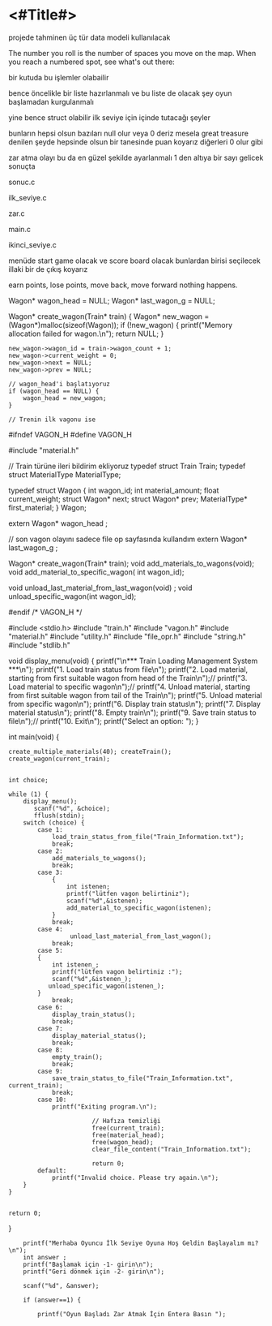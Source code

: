 #  <#Title#>




projede tahminen üç tür data modeli kullanılacak 

The number you roll is the number of spaces you move on the map. When
you reach a numbered spot, see what's out there: 


bir kutuda bu işlemler olabailir  



bence öncelikle bir liste hazırlanmalı ve bu liste de olacak şey oyun başlamadan kurgulanmalı 

yine bence struct olabilir ilk seviye için 
içinde tutacağı şeyler 

bunların hepsi olsun bazıları null olur veya 0 deriz
mesela great treasure denilen şeyde hepsinde olsun 
bir tanesinde puan koyarız diğerleri 0 olur gibi 



zar atma olayı 
bu da en güzel şekilde ayarlanmalı 1 den altıya bir sayı gelicek sonuçta 



sonuc.c 

ilk_seviye.c

zar.c 

main.c

ikinci_seviye.c




menüde start game olacak ve score board olacak bunlardan birisi seçilecek illaki bir de çıkış koyarız





earn points, 
lose points, 
move back, 
move forward
nothing
happens. 




Wagon* wagon_head = NULL;
Wagon* last_wagon_g = NULL;

Wagon* create_wagon(Train* train) {
    Wagon* new_wagon = (Wagon*)malloc(sizeof(Wagon));
    if (!new_wagon) {
        printf("Memory allocation failed for wagon.\n");
        return NULL;
    }

    new_wagon->wagon_id = train->wagon_count + 1;
    new_wagon->current_weight = 0;
    new_wagon->next = NULL;
    new_wagon->prev = NULL;

    // wagon_head'i başlatıyoruz
    if (wagon_head == NULL) {
        wagon_head = new_wagon;
    }

    // Trenin ilk vagonu ise

 #ifndef VAGON_H
#define VAGON_H

#include "material.h"

// Train türüne ileri bildirim ekliyoruz
typedef struct Train Train;
typedef struct MaterialType MaterialType;


typedef struct Wagon {
    int wagon_id;
    int material_amount;
   float current_weight;
    struct Wagon* next;
    struct Wagon* prev;
    MaterialType* first_material;
} Wagon;

extern Wagon* wagon_head ;

// son vagon olayını sadece file op sayfasında kullandım 
extern Wagon* last_wagon_g ;

Wagon* create_wagon(Train* train);
void add_materials_to_wagons(void);
void add_material_to_specific_wagon( int wagon_id);

void unload_last_material_from_last_wagon(void) ;
void unload_specific_wagon(int wagon_id);

#endif /* VAGON_H */


#include <stdio.h>
#include "train.h"
#include "vagon.h"
#include "material.h"
#include "utility.h"
#include "file_opr.h"
#include "string.h"
#include "stdlib.h"

void display_menu(void) {
    printf("\n*** Train Loading Management System ***\n");
    printf("1. Load train status from file\n");
    printf("2. Load material, starting from first suitable wagon from head of the Train\n");//
    printf("3. Load material to specific wagon\n");//
    printf("4. Unload material, starting from first suitable wagon from tail of the Train\n");
    printf("5. Unload material from specific wagon\n");
    printf("6. Display train status\n");
    printf("7. Display material status\n");
    printf("8. Empty train\n");
    printf("9. Save train status to file\n");//
    printf("10. Exit\n");
    printf("Select an option: ");
}

int main(void) {

    create_multiple_materials(40); createTrain();
    create_wagon(current_train);
   
   
    int choice;

    while (1) {
        display_menu();
           scanf("%d", &choice);
           fflush(stdin);
        switch (choice) {
            case 1:
                load_train_status_from_file("Train_Information.txt");
                break;
            case 2:
                add_materials_to_wagons();
                break;
            case 3:
                {
                    int istenen;
                    printf("lütfen vagon belirtiniz");
                    scanf("%d",&istenen);
                    add_material_to_specific_wagon(istenen);
                }
                break;
            case 4:
                     unload_last_material_from_last_wagon();
                break;
            case 5:
            {
                int istenen_;
                printf("lütfen vagon belirtiniz :");
                scanf("%d",&istenen_);
               unload_specific_wagon(istenen_);
            }
                break;
            case 6:
                display_train_status();
                break;
            case 7:
                display_material_status();
                break;
            case 8:
                empty_train();
                break;
            case 9:
                save_train_status_to_file("Train_Information.txt", current_train);
                break;
            case 10:
                printf("Exiting program.\n");

                           // Hafıza temizliği
                           free(current_train);
                           free(material_head);
                           free(wagon_head);
                           clear_file_content("Train_Information.txt");

                           return 0;
            default:
                printf("Invalid choice. Please try again.\n");
        }
    }


    return 0;
   
   
    
}


        printf("Merhaba Oyuncu İlk Seviye Oyuna Hoş Geldin Başlayalım mı? \n");
        int answer ;
        printf("Başlamak için -1- girin\n");
        printf("Geri dönmek için -2- girin\n");

        scanf("%d", &answer);
        
        if (answer==1) {
            
            printf("Oyun Başladı Zar Atmak İçin Entera Basın ");
            
            
   
